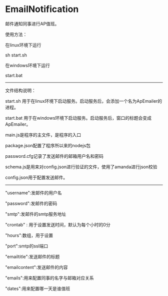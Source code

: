 EmailNotification
=================

邮件通知同事进行AP值班。

使用方法：

在linux环境下运行

sh start.sh

在windows环境下运行

start.bat

--------------------------------------

文件结构说明：

start.sh 用于在linux环境下启动服务。启动服务后，会添加一个名为ApEmailer的进程。

start.bat 用于在windows环境下启动服务。启动服务后，窗口的标题会变成ApEmailer。

main.js是程序的主文件，是程序的入口

package.json配置了程序所以来的nodejs包

password.cfg记录了发送邮件的邮箱用户名和密码

schema.js是用来对config.json进行验证的文件，使用了amanda进行json校验


config.json用于配置发送邮件。

--------------------------------------

"username":发邮件的用户名

"password":发邮件的密码

"smtp":发邮件的smtp服务地址

"crontab" : 用于设置发送时间，默认为每个小时的0分

"hours":数组，用于设置

"port":smtp的ssl端口

"emailtitle":发送邮件的标题

"emailcontent":发送邮件的内容

"emails":用来配置同事的名字与邮箱对应关系

"dates":用来配置哪一天是谁值班



